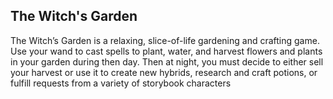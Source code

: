 ## The Witch's Garden
The Witch’s Garden is a relaxing, slice-of-life gardening and crafting game.  Use your wand to cast spells to plant, water, and harvest flowers and plants in your garden during then day.  Then at night, you must decide to either sell your harvest or use it to create new hybrids, research and craft potions, or fulfill requests from a variety of storybook characters

